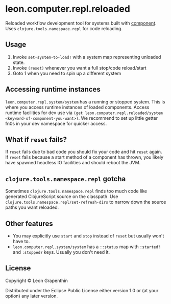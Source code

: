 # leon.computer.repl.reloaded

Reloaded workflow development tool for systems built with [component](https://github.com/stuartsierra/component).  Uses `clojure.tools.namespace.repl` for code reloading.

## Usage

1. Invoke `set-system-to-load!` with a system map representing unloaded state.
2. Invoke `(reset)` whenever you want a full stop/code reload/start
3. Goto 1 when you need to spin up a different system

## Accessing runtime instances
`leon.computer.repl.system/system` has a running or stopped system.  This is where you access runtime instances of loaded components.  Access runtime facilities for dev use via `(get leon.computer.repl.reloaded/system <keyword-of-component-you-want>)`.  We recommend to set up little getter fn0s in your dev namespace for quicker access.

## What if `reset` fails?

If `reset` fails due to bad code you should fix your code and hit `reset` again.  If `reset` fails because a start method of a component has thrown, you likely have spawned headless IO facilities and should reboot the JVM.

## `clojure.tools.namespace.repl` gotcha

Sometimes `clojure.tools.namespace.repl` finds too much code like generated ClojureScript source on the classpath. Use `clojure.tools.namespace.repl/set-refresh-dirs` to narrow down the source paths you want reloaded.

## Other features
- You may explicitly use `start` and `stop` instead of `reset` but usually won't have to.
- `leon.computer.repl.system/system` has a `::status` map with `:started?` and `:stopped?` keys.  Usually you don't need it.

## License

Copyright © Leon Grapenthin

Distributed under the Eclipse Public License either version 1.0 or (at your option) any later version.

